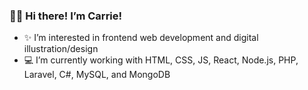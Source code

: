 ### 👋🏻 Hi there! I’m Carrie!
- ✨ I’m interested in frontend web development and digital illustration/design
- 💻 I’m currently working with HTML, CSS, JS, React, Node.js, PHP, Laravel, C#, MySQL, and MongoDB

<!--
**carrie823/carrie823** is a ✨ _special_ ✨ repository because its `README.md` (this file) appears on your GitHub profile.

Here are some ideas to get you started:

- 🔭 I’m currently working on ...
- 🌱 I’m currently learning ...
- 👯 I’m looking to collaborate on ...
- 🤔 I’m looking for help with ...
- 💬 Ask me about ...
- 📫 How to reach me: ...
- 😄 Pronouns: ...
- ⚡ Fun fact: ...
-->
